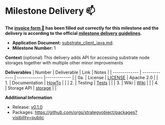 # Milestone Delivery :mailbox:

**The [invoice form :pencil:](https://docs.google.com/forms/d/e/1FAIpQLSfmNYaoCgrxyhzgoKQ0ynQvnNRoTmgApz9NrMp-hd8mhIiO0A/viewform) has been filled out correctly for this milestone and the delivery is according to the official [milestone delivery guidelines](https://github.com/w3f/Grants-Program/blob/master/docs/milestone-deliverables-guidelines.md).**  

* **Application Document:** [substrate_client_java.md](https://github.com/w3f/Grants-Program/blob/master/applications/substrate_client_java.md).
* **Milestone Number:** 1

**Context** (optional)
This delivery adds API for accessing substrate node storages together with multiple other minor improvements

**Deliverables**
| Number | Deliverable | Link | Notes |
| ------------- | ------------- | ------------- |------------- |
| 0a. | License | [LICENSE](https://github.com/strategyobject/substrate-client-java/blob/v0.1.0/LICENSE) | Apache 2.0 |
| 1. | Documentation | [HowTo](https://github.com/strategyobject/substrate-client-java/wiki/HowTo-Examples) | |
| 2. | Testing | [Tests](https://github.com/strategyobject/substrate-client-java/tree/v0.1.0/storage/src/test/java/com/strategyobject/substrateclient/storage) | |
| 3. | Wiki | [Wiki](https://github.com/strategyobject/substrate-client-java/wiki) | |
| 4. | Storage API | [storage](https://github.com/strategyobject/substrate-client-java/tree/v0.1.0/storage) | | 

**Additional Information**
- Release: [v0.1.0](https://github.com/strategyobject/substrate-client-java/releases/tag/v0.1.0)
- Packages: https://github.com/orgs/strategyobject/packages?visibility=public
